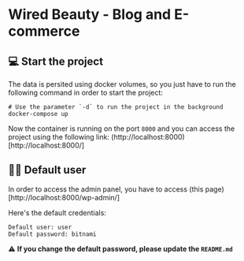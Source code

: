 # Wired Beauty - Blog and E-commerce

## 💻 Start the project

The data is persited using docker volumes, so you just have to run the following command in order to start the project:
```
# Use the parameter `-d` to run the project in the background
docker-compose up
```

Now the container is running on the port `8000` and you can access the project using the following link: (http://localhost:8000)[http://localhost:8000/]

## 👨‍🦰 Default user

In order to access the admin panel, you have to access (this page)[http://localhost:8000/wp-admin/]

Here's the default credentials:
```
Default user: user
Default password: bitnami
```

⚠️ **If you change the default password, please update the `README.md`**
